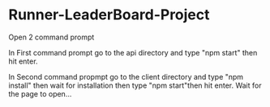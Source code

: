 # Runner-LeaderBoard-Project
Open 2 command prompt

In First command prompt go to the api directory and type "npm start" then hit enter.


In Second command propmpt go to the client directory and type "npm install" then wait for installation then type "npm start"then hit enter.
 Wait for the page to open...
